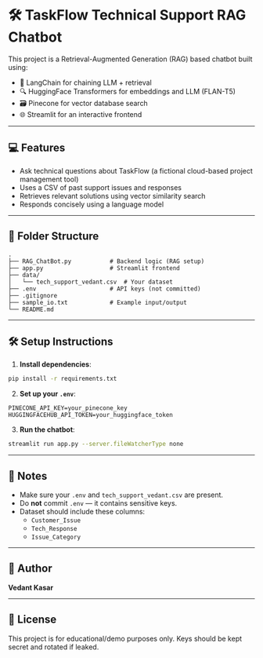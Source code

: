 # 🛠️ TaskFlow Technical Support RAG Chatbot

This project is a Retrieval-Augmented Generation (RAG) based chatbot built using:
- 🧠 LangChain for chaining LLM + retrieval
- 🔍 HuggingFace Transformers for embeddings and LLM (FLAN-T5)
- 🗃️ Pinecone for vector database search
- 🌐 Streamlit for an interactive frontend

---

## 💻 Features
- Ask technical questions about TaskFlow (a fictional cloud-based project management tool)
- Uses a CSV of past support issues and responses
- Retrieves relevant solutions using vector similarity search
- Responds concisely using a language model

---

## 📂 Folder Structure

```
.
├── RAG_ChatBot.py           # Backend logic (RAG setup)
├── app.py                   # Streamlit frontend
├── data/
│   └── tech_support_vedant.csv  # Your dataset
├── .env                     # API keys (not committed)
├── .gitignore
├── sample_io.txt            # Example input/output
└── README.md
```

---

## 🛠 Setup Instructions

1. **Install dependencies**:

```bash
pip install -r requirements.txt
```

2. **Set up your `.env`**:

```env
PINECONE_API_KEY=your_pinecone_key
HUGGINGFACEHUB_API_TOKEN=your_huggingface_token
```

3. **Run the chatbot**:

```bash
streamlit run app.py --server.fileWatcherType none
```

---

## 📘 Notes
- Make sure your `.env` and `tech_support_vedant.csv` are present.
- Do **not** commit `.env` — it contains sensitive keys.
- Dataset should include these columns:
  - `Customer_Issue`
  - `Tech_Response`
  - `Issue_Category`

---

## 👤 Author
**Vedant Kasar**

---

## 🔐 License
This project is for educational/demo purposes only. Keys should be kept secret and rotated if leaked.
